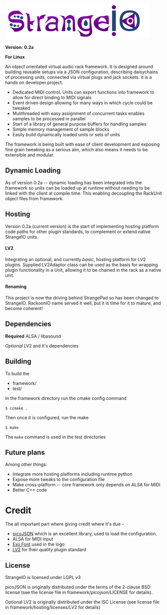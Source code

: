 ![](assets/strangeio.png?raw=true)

**Version: 0.2a**

**For Linux**

An object orientated virtual audio rack framework. It is designed around building reusable setups via a JSON configuration, describing daisychains of processing units, connected via virtual plugs and jack sockets. It is a hands on developer project.

- Dedicated MIDI control. Units can export functions into framework to allow for direct binding to MIDI signals
- Event driven design allowing for many ways in which cycle could be tweaked
- Mulithreaded with easy assignment of concurrent tasks enables samples to be processed in parallel
- Start of a library of general purpose buffers for handling samples
- Simple memory management of sample blocks
- Easily build dynamically loaded units or sets of units

The framework is being built with ease of client development and exposing fine grain tweaking as a serious aim, which also means it needs to be extensible and modular.

## Dynamic Loading

As of version 0.2a -- dynamic loading has been integrated into the framework so units can be loaded up at runtime without needing to be linked with the client at compile time. This enabling decoupling the RackUnit object files from framework.

## Hosting

Version 0.2a (current version) is the start of implementing hosting platform code paths for other plugin standards, to complement or extend native StrangeIO units.

#### LV2

Integrating an optional, and currently *basic*, hosting platform for LV2 plugins. Supplied LV2Adaptor class can be used as the basis for wrapping plugin functionality in a Unit, allowing it to be chained in the rack as a native unit.

#### Renaming

This project is now the driving behind StrangePad so has been changed to StrangeIO. RackoonIO name served it well, but it is time for it to mature, and become coherent!

## Dependencies

**Required** ALSA / libasound

*Optional* LV2 and it's dependencies

## Building

To build the 
- framework/
- test/


In the framework directory run the cmake config command

`$ ccmake .`

Then once it is configured, run the make

`$ make`

The `make` command is used in the test directories

## Future plans

Among other things:

- Integrate more hosting platforms including runtime python
- Expose more tweaks to the configuration file
- Make cross-platform -- core framework only depends on ALSA for MIDI
- Better C++ code

# Credit

The all important part where giving credit where it's due -
- [picoJSON](https://github.com/kazuho/picojson) which is an excellent library, used to load the configuration.
- ALSA for MIDI input
- [Exo Font](http://www.fontsquirrel.com/fonts/exo/) used in the logo
- [LV2](http://lv2plug.in/) for their quality plugin standard

## License

StrangeIO is licensed under LGPL v3


picoJSON is originally distributed under the terms of the 2-clause BSD license (see the license file in framework/picojson/LICENSE for details).

Optional LV2 is originally distributed under the ISC License (see license file in framework/hosting/licenses/LV2 for details)
